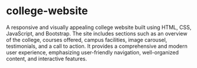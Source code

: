 # college-website
A responsive and visually appealing college website built using HTML, CSS, JavaScript, and Bootstrap. The site includes sections such as an overview of the college, courses offered, campus facilities, image carousel, testimonials, and a call to action. It provides a comprehensive and modern user experience, emphasizing user-friendly navigation, well-organized content, and interactive features.
